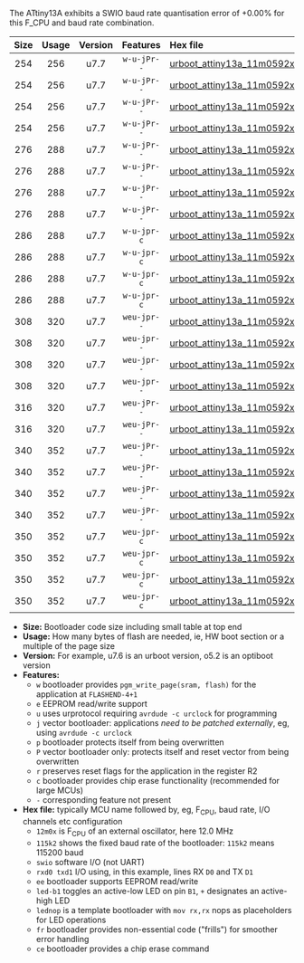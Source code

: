The ATtiny13A exhibits a SWIO baud rate quantisation error of +0.00% for this F_CPU and baud rate combination.

|Size|Usage|Version|Features|Hex file|
|:-:|:-:|:-:|:-:|:--|
|254|256|u7.7|`w-u-jPr--`|[urboot_attiny13a_11m0592x_+460k8_swio_rxb0_txb1_led+b2.hex](https://raw.githubusercontent.com/stefanrueger/urboot.hex/main/mcus/attiny13a/external_oscillator/fcpu_11m0592x/br_+460k8/urboot_attiny13a_11m0592x_+460k8_swio_rxb0_txb1_led+b2.hex)|
|254|256|u7.7|`w-u-jPr--`|[urboot_attiny13a_11m0592x_+460k8_swio_rxb0_txb1_lednop.hex](https://raw.githubusercontent.com/stefanrueger/urboot.hex/main/mcus/attiny13a/external_oscillator/fcpu_11m0592x/br_+460k8/urboot_attiny13a_11m0592x_+460k8_swio_rxb0_txb1_lednop.hex)|
|254|256|u7.7|`w-u-jPr--`|[urboot_attiny13a_11m0592x_+460k8_swio_rxb1_txb0_led+b2.hex](https://raw.githubusercontent.com/stefanrueger/urboot.hex/main/mcus/attiny13a/external_oscillator/fcpu_11m0592x/br_+460k8/urboot_attiny13a_11m0592x_+460k8_swio_rxb1_txb0_led+b2.hex)|
|254|256|u7.7|`w-u-jPr--`|[urboot_attiny13a_11m0592x_+460k8_swio_rxb1_txb0_lednop.hex](https://raw.githubusercontent.com/stefanrueger/urboot.hex/main/mcus/attiny13a/external_oscillator/fcpu_11m0592x/br_+460k8/urboot_attiny13a_11m0592x_+460k8_swio_rxb1_txb0_lednop.hex)|
|276|288|u7.7|`w-u-jPr--`|[urboot_attiny13a_11m0592x_+460k8_swio_rxb0_txb1_led+b2_fr.hex](https://raw.githubusercontent.com/stefanrueger/urboot.hex/main/mcus/attiny13a/external_oscillator/fcpu_11m0592x/br_+460k8/urboot_attiny13a_11m0592x_+460k8_swio_rxb0_txb1_led+b2_fr.hex)|
|276|288|u7.7|`w-u-jPr--`|[urboot_attiny13a_11m0592x_+460k8_swio_rxb0_txb1_lednop_fr.hex](https://raw.githubusercontent.com/stefanrueger/urboot.hex/main/mcus/attiny13a/external_oscillator/fcpu_11m0592x/br_+460k8/urboot_attiny13a_11m0592x_+460k8_swio_rxb0_txb1_lednop_fr.hex)|
|276|288|u7.7|`w-u-jPr--`|[urboot_attiny13a_11m0592x_+460k8_swio_rxb1_txb0_led+b2_fr.hex](https://raw.githubusercontent.com/stefanrueger/urboot.hex/main/mcus/attiny13a/external_oscillator/fcpu_11m0592x/br_+460k8/urboot_attiny13a_11m0592x_+460k8_swio_rxb1_txb0_led+b2_fr.hex)|
|276|288|u7.7|`w-u-jPr--`|[urboot_attiny13a_11m0592x_+460k8_swio_rxb1_txb0_lednop_fr.hex](https://raw.githubusercontent.com/stefanrueger/urboot.hex/main/mcus/attiny13a/external_oscillator/fcpu_11m0592x/br_+460k8/urboot_attiny13a_11m0592x_+460k8_swio_rxb1_txb0_lednop_fr.hex)|
|286|288|u7.7|`w-u-jpr-c`|[urboot_attiny13a_11m0592x_+460k8_swio_rxb0_txb1_led+b2_fr_ce.hex](https://raw.githubusercontent.com/stefanrueger/urboot.hex/main/mcus/attiny13a/external_oscillator/fcpu_11m0592x/br_+460k8/urboot_attiny13a_11m0592x_+460k8_swio_rxb0_txb1_led+b2_fr_ce.hex)|
|286|288|u7.7|`w-u-jpr-c`|[urboot_attiny13a_11m0592x_+460k8_swio_rxb0_txb1_lednop_fr_ce.hex](https://raw.githubusercontent.com/stefanrueger/urboot.hex/main/mcus/attiny13a/external_oscillator/fcpu_11m0592x/br_+460k8/urboot_attiny13a_11m0592x_+460k8_swio_rxb0_txb1_lednop_fr_ce.hex)|
|286|288|u7.7|`w-u-jpr-c`|[urboot_attiny13a_11m0592x_+460k8_swio_rxb1_txb0_led+b2_fr_ce.hex](https://raw.githubusercontent.com/stefanrueger/urboot.hex/main/mcus/attiny13a/external_oscillator/fcpu_11m0592x/br_+460k8/urboot_attiny13a_11m0592x_+460k8_swio_rxb1_txb0_led+b2_fr_ce.hex)|
|286|288|u7.7|`w-u-jpr-c`|[urboot_attiny13a_11m0592x_+460k8_swio_rxb1_txb0_lednop_fr_ce.hex](https://raw.githubusercontent.com/stefanrueger/urboot.hex/main/mcus/attiny13a/external_oscillator/fcpu_11m0592x/br_+460k8/urboot_attiny13a_11m0592x_+460k8_swio_rxb1_txb0_lednop_fr_ce.hex)|
|308|320|u7.7|`weu-jpr--`|[urboot_attiny13a_11m0592x_+460k8_swio_rxb0_txb1_ee_led+b2.hex](https://raw.githubusercontent.com/stefanrueger/urboot.hex/main/mcus/attiny13a/external_oscillator/fcpu_11m0592x/br_+460k8/urboot_attiny13a_11m0592x_+460k8_swio_rxb0_txb1_ee_led+b2.hex)|
|308|320|u7.7|`weu-jpr--`|[urboot_attiny13a_11m0592x_+460k8_swio_rxb0_txb1_ee_lednop.hex](https://raw.githubusercontent.com/stefanrueger/urboot.hex/main/mcus/attiny13a/external_oscillator/fcpu_11m0592x/br_+460k8/urboot_attiny13a_11m0592x_+460k8_swio_rxb0_txb1_ee_lednop.hex)|
|308|320|u7.7|`weu-jpr--`|[urboot_attiny13a_11m0592x_+460k8_swio_rxb1_txb0_ee_led+b2.hex](https://raw.githubusercontent.com/stefanrueger/urboot.hex/main/mcus/attiny13a/external_oscillator/fcpu_11m0592x/br_+460k8/urboot_attiny13a_11m0592x_+460k8_swio_rxb1_txb0_ee_led+b2.hex)|
|308|320|u7.7|`weu-jpr--`|[urboot_attiny13a_11m0592x_+460k8_swio_rxb1_txb0_ee_lednop.hex](https://raw.githubusercontent.com/stefanrueger/urboot.hex/main/mcus/attiny13a/external_oscillator/fcpu_11m0592x/br_+460k8/urboot_attiny13a_11m0592x_+460k8_swio_rxb1_txb0_ee_lednop.hex)|
|316|320|u7.7|`weu-jPr--`|[urboot_attiny13a_11m0592x_+460k8_swio_rxb0_txb1_ee.hex](https://raw.githubusercontent.com/stefanrueger/urboot.hex/main/mcus/attiny13a/external_oscillator/fcpu_11m0592x/br_+460k8/urboot_attiny13a_11m0592x_+460k8_swio_rxb0_txb1_ee.hex)|
|316|320|u7.7|`weu-jPr--`|[urboot_attiny13a_11m0592x_+460k8_swio_rxb1_txb0_ee.hex](https://raw.githubusercontent.com/stefanrueger/urboot.hex/main/mcus/attiny13a/external_oscillator/fcpu_11m0592x/br_+460k8/urboot_attiny13a_11m0592x_+460k8_swio_rxb1_txb0_ee.hex)|
|340|352|u7.7|`weu-jPr--`|[urboot_attiny13a_11m0592x_+460k8_swio_rxb0_txb1_ee_led+b2_fr.hex](https://raw.githubusercontent.com/stefanrueger/urboot.hex/main/mcus/attiny13a/external_oscillator/fcpu_11m0592x/br_+460k8/urboot_attiny13a_11m0592x_+460k8_swio_rxb0_txb1_ee_led+b2_fr.hex)|
|340|352|u7.7|`weu-jPr--`|[urboot_attiny13a_11m0592x_+460k8_swio_rxb0_txb1_ee_lednop_fr.hex](https://raw.githubusercontent.com/stefanrueger/urboot.hex/main/mcus/attiny13a/external_oscillator/fcpu_11m0592x/br_+460k8/urboot_attiny13a_11m0592x_+460k8_swio_rxb0_txb1_ee_lednop_fr.hex)|
|340|352|u7.7|`weu-jPr--`|[urboot_attiny13a_11m0592x_+460k8_swio_rxb1_txb0_ee_led+b2_fr.hex](https://raw.githubusercontent.com/stefanrueger/urboot.hex/main/mcus/attiny13a/external_oscillator/fcpu_11m0592x/br_+460k8/urboot_attiny13a_11m0592x_+460k8_swio_rxb1_txb0_ee_led+b2_fr.hex)|
|340|352|u7.7|`weu-jPr--`|[urboot_attiny13a_11m0592x_+460k8_swio_rxb1_txb0_ee_lednop_fr.hex](https://raw.githubusercontent.com/stefanrueger/urboot.hex/main/mcus/attiny13a/external_oscillator/fcpu_11m0592x/br_+460k8/urboot_attiny13a_11m0592x_+460k8_swio_rxb1_txb0_ee_lednop_fr.hex)|
|350|352|u7.7|`weu-jpr-c`|[urboot_attiny13a_11m0592x_+460k8_swio_rxb0_txb1_ee_led+b2_fr_ce.hex](https://raw.githubusercontent.com/stefanrueger/urboot.hex/main/mcus/attiny13a/external_oscillator/fcpu_11m0592x/br_+460k8/urboot_attiny13a_11m0592x_+460k8_swio_rxb0_txb1_ee_led+b2_fr_ce.hex)|
|350|352|u7.7|`weu-jpr-c`|[urboot_attiny13a_11m0592x_+460k8_swio_rxb0_txb1_ee_lednop_fr_ce.hex](https://raw.githubusercontent.com/stefanrueger/urboot.hex/main/mcus/attiny13a/external_oscillator/fcpu_11m0592x/br_+460k8/urboot_attiny13a_11m0592x_+460k8_swio_rxb0_txb1_ee_lednop_fr_ce.hex)|
|350|352|u7.7|`weu-jpr-c`|[urboot_attiny13a_11m0592x_+460k8_swio_rxb1_txb0_ee_led+b2_fr_ce.hex](https://raw.githubusercontent.com/stefanrueger/urboot.hex/main/mcus/attiny13a/external_oscillator/fcpu_11m0592x/br_+460k8/urboot_attiny13a_11m0592x_+460k8_swio_rxb1_txb0_ee_led+b2_fr_ce.hex)|
|350|352|u7.7|`weu-jpr-c`|[urboot_attiny13a_11m0592x_+460k8_swio_rxb1_txb0_ee_lednop_fr_ce.hex](https://raw.githubusercontent.com/stefanrueger/urboot.hex/main/mcus/attiny13a/external_oscillator/fcpu_11m0592x/br_+460k8/urboot_attiny13a_11m0592x_+460k8_swio_rxb1_txb0_ee_lednop_fr_ce.hex)|

- **Size:** Bootloader code size including small table at top end
- **Usage:** How many bytes of flash are needed, ie, HW boot section or a multiple of the page size
- **Version:** For example, u7.6 is an urboot version, o5.2 is an optiboot version
- **Features:**
  + `w` bootloader provides `pgm_write_page(sram, flash)` for the application at `FLASHEND-4+1`
  + `e` EEPROM read/write support
  + `u` uses urprotocol requiring `avrdude -c urclock` for programming
  + `j` vector bootloader: applications *need to be patched externally*, eg, using `avrdude -c urclock`
  + `p` bootloader protects itself from being overwritten
  + `P` vector bootloader only: protects itself and reset vector from being overwritten
  + `r` preserves reset flags for the application in the register R2
  + `c` bootloader provides chip erase functionality (recommended for large MCUs)
  + `-` corresponding feature not present
- **Hex file:** typically MCU name followed by, eg, F<sub>CPU</sub>, baud rate, I/O channels etc configuration
  + `12m0x` is F<sub>CPU</sub> of an external oscillator, here 12.0 MHz
  + `115k2` shows the fixed baud rate of the bootloader: `115k2` means 115200 baud
  + `swio` software I/O (not UART)
  + `rxd0 txd1` I/O using, in this example, lines RX `D0` and TX `D1`
  + `ee` bootloader supports EEPROM read/write
  + `led-b1` toggles an active-low LED on pin `B1`, `+` designates an active-high LED
  + `lednop` is a template bootloader with `mov rx,rx` nops as placeholders for LED operations
  + `fr` bootloader provides non-essential code ("frills") for smoother error handling
  + `ce` bootloader provides a chip erase command
